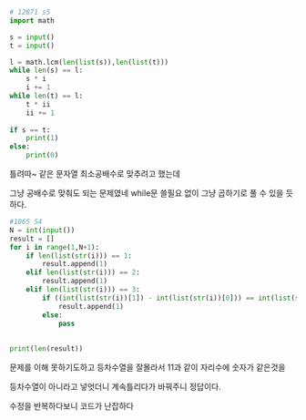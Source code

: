 ```python
# 12871 s5
import math

s = input()
t = input()

l = math.lcm(len(list(s)),len(list(t)))
while len(s) == l:
    s * i
    i += 1
while len(t) == l:
    t * ii
    ii += 1
    
if s == t:
    print(1)
else:
    print(0)
```

틀려따~ 같은 문자열 최소공배수로 맞추려고 했는데 

그냥 공배수로 맞춰도 되는 문제였네  while문 쓸필요 없이 그냥 곱하기로 풀 수 있을 듯 하다.

```python
#1065 S4
N = int(input())
result = []
for i in range(1,N+1):
    if len(list(str(i))) == 1:
        result.append(1)
    elif len(list(str(i))) == 2:
        result.append(1)
    elif len(list(str(i))) == 3:
        if ((int(list(str(i))[1]) - int(list(str(i))[0])) == int(list(str(i))[2]) - int(list(str(i))[1])) != 0:
            result.append(1)
        else:
            pass
            
        
print(len(result))
```

문제를 이해 못하기도하고 등차수열을 잘몰라서 11과 같이 자리수에 숫자가 같은것을 

등차수열이 아니라고 넣엇더니 계속틀리다가 바꿔주니 정답이다.

수정을 반복하다보니 코드가 난잡하다